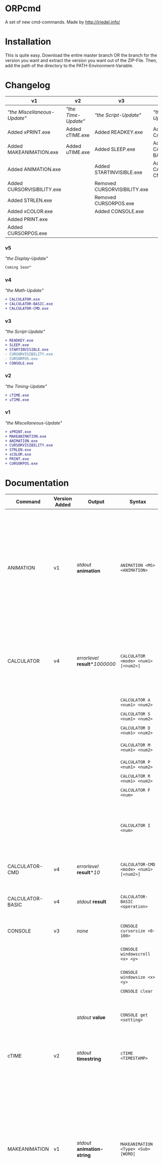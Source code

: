  # ORPcmd

A set of new cmd-commands.
Made by http://jriedel.info/

# Installation

This is quite easy. Download the entire master branch OR the branch for the version you want
and extract the version you want out of the ZIP-File. Then, add the path of 
the directory to the PATH-Environment-Variable.

# Changelog

| v1  | v2  | v3  | v4  | v5  |
| --- | --- | --- | --- | --- |
| *"the Miscellaneous-Update"* | *"the Time-Update"* | *"the Script-Update"* | *"the Math-Update"* | *"the Display-Update"* |
| Added xPRINT.exe           | Added cTIME.exe | Added READKEY.exe | Added CALCULATOR.exe | *Coming Soon™* |
| Added MAKEANIMATION.exe    | Added uTIME.exe | Added SLEEP.exe | Added CALCULATOR-BASIC.exe | |
| Added ANIMATION.exe        | | Added STARTINVISIBLE.exe | Added CALCULATOR-CMD.exe | |
| Added CURSORVISIBILITY.exe | | Removed CURSORVISIBILITY.exe | | |
| Added STRLEN.exe           | | Removed CURSORPOS.exe | | |
| Added xCOLOR.exe           | | Added CONSOLE.exe | | |
| Added PRINT.exe            | | | | |
| Added CURSORPOS.exe        | | | | |

### v5
*"the Display-Update"*
```diff
Coming Soon™
```

### v4
*"the Math-Update"*
```diff
+ CALCULATOR.exe
+ CALCULATOR-BASIC.exe
+ CALCULATOR-CMD.exe
```

### v3
*"the Script-Update"*
```diff
+ READKEY.exe
+ SLEEP.exe
+ STARTINVISIBLE.exe
- CURSORVISIBILITY.exe
- CURSORPOS.exe
+ CONSOLE.exe
```

### v2
*"the Timing-Update"*
```diff
+ cTIME.exe
+ uTIME.exe
```

### v1
*"the Miscellaneous-Update"*
```diff
+ xPRINT.exe
+ MAKEANIMATION.exe
+ ANIMATION.exe
+ CURSORVISIBILITY.exe
+ STRLEN.exe
+ xCOLOR.exe
+ PRINT.exe
+ CURSORPOS.exe
```

# Documentation

| Command          | Version Added | Output | Syntax                              | Description |
| ---------------- | ------------- | ------ | ----------------------------------- | ----------- |
| ANIMATION        |      v1       | *stdout* **animation** | `ANIMATION <MS> <ANIMATION>`        | Plays an animation. **MS** specifies the amount of Milliseconds per Frame, and **ANIMATION** is just all the animation frames seperated by spaces. <br /> Example: <br /> ANIMATION 200 U u .. u <br /> Will animate to: <br /> U u .. u U u .. u U u .. u U u .. u U u .. u<br /><br />To have your code continue while the animation is running, call it with `START /B` |
| CALCULATOR | v4 | *errorlevel* **result**\**1000000* | `CALCULATOR <mode> <num1> [<num2>]` | Performs mathematical operations. All numbers are inputted as <br />*actual number*\**1000000*, and also outputted as such, to provide decimal place accuracy. |
| | | | `CALCULATOR A <num1> <num2>` | Adds to numbers together. |
| | | | `CALCULATOR S <num1> <num2>` | Subtracts **num2** from **num1**. |
| | | | `CALCULATOR D <num1> <num2>` | Divides **num1** by **num2**. |
| | | | `CALCULATOR M <num1> <num2>` | Multiplies the numbers by each other. |
| | | | `CALCULATOR P <num1> <num2>` | Takes **num1** to the power of **num2**. |
| | | | `CALCULATOR R <num1> <num2>` | Returns the **num2**th root of **num1**. |
| | | | `CALCULATOR F <num>` | Returns **num1**'s factorial. |
| | | | `CALCULATOR I <num>` | Converts any number, which is *not* multiplied by *1000000* and *has* a decimal point to a valid input for the other commands. Both *`,`* and *`.`* as decimal seperators are supported.  |
| CALCULATOR-CMD | v4 | *errorlevel* **result**\**10* | `CALCULATOR-CMD <mode> <num1> [<num2>]` | Has the same functionality as `CALCULATOR`, but the multiplier is only *10*. |
| CALCULATOR-BASIC | v4 | *stdout* **result** | `CALCULATOR-BASIC <operation>` | Computes the operation. Only supports the 4 basic operations, and only supports whole numbers. |
| CONSOLE          |      v3       | *none* |  `CONSOLE cursorsize <0-100>`        | Sets the cursor to the given size. Set to 0 to make it disappear. |
|                  |               | | `CONSOLE windowscroll <x> <y>`      | Scrolls the window to the given point, measured from the top left corner. |
|                  |               | | `CONSOLE windowsize <x> <y>`        | Resizes the window to the given width and height. |
|                  |               | | `CONSOLE clear`                     | Clears the window. |
| | | *stdout* **value** | `CONSOLE get <setting>` | Returns the current value of the settings *cursorsize*, *windowscroll* or *windowsize*. Also, you can get the current window *title* with it. |
| cTIME            |      v2       | *stdout* **timestring** | `cTIME <TIMESTAMP>`                 | Converts a Millisecond-Unix-Timestamp to human-readable time, ready to output. |
| MAKEANIMATION    |      v1       | *stdout* **animation-string** | `MAKEANIMATION <Type> <Sub> [WORD]` | Outputs a valid animation value for the `ANIMATION` command. <br /><br />Types: <br />`Rotate`:<br />`0   -  / - \ \|`<br />`1   -  ^ > V <`<br />`2   -  + x`<br />`3   -  p d b q`<br />`Range`:<br />Returns a set of numbers from 0 to the given number.<br />`Alphabet`:<br />Returns **n** letters of the alphabet. Maximum is 26.<br />`Appear`<br />Accepts the **WORD** Parameter, while a *0* for **Sub** is required. It makes the given word appear one letter at a time. |
| PRINT            |      v1       | *stdout* **string** | `PRINT <String>`                    | Prints the **String**. Only difference to the built-in `echo` is that no newline is added at the end. |
| READKEY | v3 | *errorlevel* **keyCode** | `READKEY <MS>` | Waits **MS** Milliseconds for a keypress, then returns 0. The returned number when a key is pressed consists of two values:<br />Example: `7068`<br />The *68* stands for the <u>KeyCode</u> of the pressed key, in this case *D*. The 7 at the beginning stands for the Modifier-buttons that were pressed:<br />`0 - None, 1 - Alt, 2 - Shift, 3 - Alt+Shift, 4 - Control, 5 - Control+Alt, 6 - Control+Shift, 7 - Control+Alt+Shift`.<br />These values can be extracted using *Division* and *Modulo*. |
| SLEEP | v3 | *none* | `SLEEP <MS>` | Pauses the script for **MS** Milliseconds. |
| STARTINVISBLE | v3 | *none* | `STARTINVISIBLE <script file>` | When used with `START /B`, this starts a batch-script as invisible. This script can then do whatever you want. When executed, the command writes the PID of the started process to `%temp%\processid.txt`, so you can terminate it with `taskkill` at any time. This may be updated to return the PID in *errorlevel* and not require *start /b* in a future version. |
| STRLEN           |      v1       | *errorlevel* **length** | `STRLEN <String>`                   | Returns the amount of characters in **String** in `%errorlevel%` |
| uTIME            |      v2       | *stdout* **epoch-time in milliseconds** | `uTIME`<br />`uTIME -c`             | Returns the current time as Millisecond-Unix-Timestamp. |
|                  |               | |  `uTIME -f <File>`                   | Returns the last modification date for **File** as Millisecond-Unix-Timestamp. |
|                  |               | | `uTIME -fc <File>`                  | Returns the creation date for **File** as Millisecond-Unix-Timestamp. |
| xCOLOR           |      v1       | *none* | `xCOLOR <Color>`                    | Sets the print color to **Color**, as seen in `color`, but only for the text after it. |
| xPRINT           |      v1       | *stdout* **output** | `xPRINT <File>`                     | Reads the **File** as Instructions and executes them all at once. <br /><br />`c00` - `Changes Color. (to 00 in this case.)`<br />`eHello` - `Prints something. ("Hello" in this case.)`<br />`n` - `New line.` |
